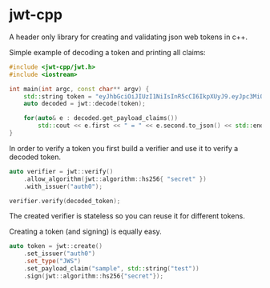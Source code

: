 # jwt-cpp
A header only library for creating and validating json web tokens in c++.

Simple example of decoding a token and printing all claims:
```c++
#include <jwt-cpp/jwt.h>
#include <iostream>

int main(int argc, const char** argv) {
	std::string token = "eyJhbGciOiJIUzI1NiIsInR5cCI6IkpXUyJ9.eyJpc3MiOiJhdXRoMCJ9.AbIJTDMFc7yUa5MhvcP03nJPyCPzZtQcGEp-zWfOkEE";
	auto decoded = jwt::decode(token);

	for(auto& e : decoded.get_payload_claims())
		std::cout << e.first << " = " << e.second.to_json() << std::endl;
}
```

In order to verify a token you first build a verifier and use it to verify a decoded token.
```c++
auto verifier = jwt::verify()
	.allow_algorithm(jwt::algorithm::hs256{ "secret" })
	.with_issuer("auth0");

verifier.verify(decoded_token);
```
The created verifier is stateless so you can reuse it for different tokens.

Creating a token (and signing) is equally easy.
```c++
auto token = jwt::create()
	.set_issuer("auth0")
	.set_type("JWS")
	.set_payload_claim("sample", std::string("test"))
	.sign(jwt::algorithm::hs256{"secret"});
```
